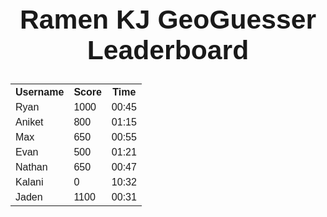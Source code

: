 <html>
<head>
  <title>GeoGuessr Leaderboard</title>
  <style>
  * {
    font-family: 'Gill Sans', 'Gill Sans MT', Calibri, 'Trebuchet MS', sans-serif;
  }
  h1 {
    font-size: 32pt;
    text-align: center;
    margin-top: 40px;
  }
  table.board {
    font-size: 13pt;
    border-collapse: collapse;
    margin: 25px 0;
    margin-top: 40px;
    width: 75%;
  }
  .board thead tr {
    font-size: 17pt;
    font-weight: bold;
    background-color: #246186;
    color: #ffffff;
    text-align: left;
  }
  .board td {
    text-align: center;
    padding: 12px 15px;
    border: none;
    height: 50px;
  }
  .board tr {
    font-weight: bold;
    border: none;
    transition-duration: 0.3s;
    color: #0a2f47;
    background-color: #58a4d3;
    border-bottom: 4px solid #2b8bc6;
    width: 50%;
  }
  .board tr:hover {
    color: #ffffff;
    background-color: #246186;
  }
  #container {
    display: flex;
    flex-direction: column;
    justify-content: center;
    align-items: center;
  }
  #dots {
    margin-top: -60px;
    margin-bottom: -35px;
    font-size: 60pt;
    color: #f1cc0c;
    opacity: 0.5;
  }
  </style>
  
  <script>
    function sortTable(n) {
      var table, rows, switching, i, x, y, shouldSwitch, dir, switchcount = 0;
      table = document.getElementById("leaderboardTable");
      switching = true;
      dir = "asc";
      while (switching) {
        switching = false;
        rows = table.rows;
        for (i = 1; i < (rows.length - 1); i++) {
          shouldSwitch = false;
          x = rows[i].getElementsByTagName("TD")[n];
          y = rows[i + 1].getElementsByTagName("TD")[n];
          if (dir === "asc") {
            if (x.innerHTML.toLowerCase() > y.innerHTML.toLowerCase()) {
              shouldSwitch = true;
              break;
            }
          } else if (dir === "desc") {
            if (x.innerHTML.toLowerCase() < y.innerHTML.toLowerCase()) {
              shouldSwitch = true;
              break;
            }
          }
        }
        if (shouldSwitch) {
          rows[i].parentNode.insertBefore(rows[i + 1], rows[i]);
          switching = true;
          switchcount++;
        } else {
          if (switchcount === 0 && dir === "asc") {
            dir = "desc";
            switching = true;
          }
        }
      }
    }
  </script>
</head>
<body>
  <h1>Ramen KJ GeoGuesser Leaderboard</h1>
  
  <table id="leaderboardTable">
    <tr>
      <th onclick="sortTable(0)">Username</th>
      <th onclick="sortTable(1)">Score</th>
      <th onclick="sortTable(2)">Time</th>
    </tr>
    <tr>
      <td>Ryan</td>
      <td>1000</td>
      <td>00:45</td>
    </tr>
    <tr>
      <td>Aniket</td>
      <td>800</td>
      <td>01:15</td>
    </tr>
    <tr>
      <td>Max</td>
      <td>650</td>
      <td>00:55</td>
    </tr>
    <tr>
      <td>Evan</td>
      <td>500</td>
      <td>01:21</td>
    </tr>
    <tr>
      <td>Nathan</td>
      <td>650</td>
      <td>00:47</td>
    </tr>
    <tr>
      <td>Kalani</td>
      <td>0</td>
      <td>10:32</td>
    </tr>
    <tr>
      <td>Jaden</td>
      <td>1100</td>
      <td>00:31</td>
    </tr>
  </table>

</body>
</html>
